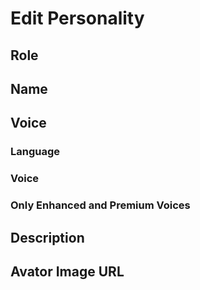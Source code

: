 
# Edit Personality

## Role
## Name
## Voice
### Language
### Voice
### Only Enhanced and Premium Voices
## Description

## Avator Image URL
